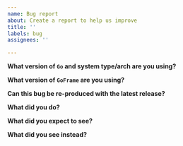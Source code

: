 ```yaml
---
name: Bug report
about: Create a report to help us improve
title: ''
labels: bug
assignees: ''

---
```


<!-- Please answer these questions before submitting your issue. Thanks! -->

<!-- 为高效处理 Bug，请您务必提供可复现该问题的最小可运行代码！否则 issue 可能会被延期处理！ -->
<!-- 为高效处理 Bug，请您务必提供可复现该问题的最小可运行代码！否则 issue 可能会被延期处理！ -->
<!-- 为高效处理 Bug，如请您务必提供可复现该问题的最小可运行代码！否则 issue 可能会被延期处理！ -->
<!-- 重要的事情说三遍！ -->

**What version of `Go` and system type/arch are you using?**
<!-- 
Please paste the output of command `go version` from your terminal.
What expect to see is like: `go 1.12, linux/amd64`
-->


**What version of `GoFrame` are you using?**
<!-- You can find the GF version from your `go.mod`, or from the `version.go` in `GF` -->


**Can this bug be re-produced with the latest release?**



**What did you do?**
<!--
If possible, provide a copy of shortest codes for reproducing the error.
A complete runnable program is best.
-->



**What did you expect to see?**



**What did you see instead?**
